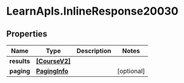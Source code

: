 # LearnApIs.InlineResponse20030

## Properties
Name | Type | Description | Notes
------------ | ------------- | ------------- | -------------
**results** | [**[CourseV2]**](CourseV2.md) |  | 
**paging** | [**PagingInfo**](PagingInfo.md) |  | [optional] 

